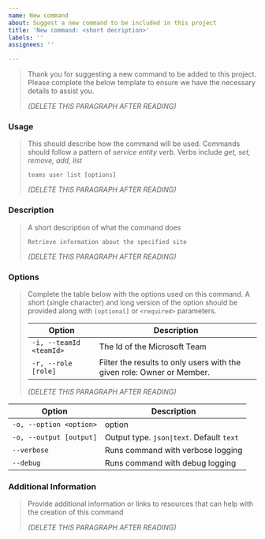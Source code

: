 ```yaml
---
name: New command
about: Suggest a new command to be included in this project
title: 'New command: <short decription>'
labels: ''
assignees: ''

---
```


> Thank you for suggesting a new command to be added to this project. Please complete the below template to ensure we have the necessary details to assist you.
>
> _(DELETE THIS PARAGRAPH AFTER READING)_
>

### Usage

> This should describe how the command will be used. Commands should follow a pattern of *service* *entity* *verb*. Verbs include *get, set, remove, add, list*
> 
> `teams user list [options]`
> 
> _(DELETE THIS PARAGRAPH AFTER READING)_

### Description

> A short description of what the command does
>
> `Retrieve information about the specified site`
>
> _(DELETE THIS PARAGRAPH AFTER READING)_

### Options

> Complete the table below with the options used on this command. A short (single character) and long version of the option should be provided along with `[optional]` or `<required>` parameters.
>
> Option | Description  
> -- | --
> `-i, --teamId <teamId>` | The Id of the Microsoft Team
> `-r, --role [role]` | Filter the results to only  users with the given role: Owner or Member.
>
> _(DELETE THIS PARAGRAPH AFTER READING)_

| Option                  | Description                               |
| ----------------------- | ----------------------------------------- |
| `-o, --option <option>` | option                                    |
| `-o, --output [output]` | Output type. `json\|text`. Default `text` |
| `--verbose`             | Runs command with verbose logging         |
| `--debug`               | Runs command with debug logging           |

### Additional Information

> Provide additional information or links to resources that can help with the creation of this command
>
> _(DELETE THIS PARAGRAPH AFTER READING)_
>